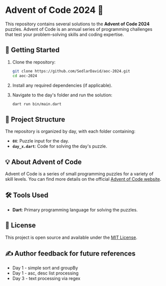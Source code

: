 # Advent of Code 2024 🎄

This repository contains several solutions to the **Advent of Code 2024** puzzles. Advent of Code is an annual series of programming challenges that test your problem-solving skills and coding expertise.

## 🚀 Getting Started

1. Clone the repository:

   ```bash
   git clone https://github.com/SedlarDavid/aoc-2024.git
   cd aoc-2024
   ```

2. Install any required dependencies (if applicable).

3. Navigate to the day's folder and run the solution:
   ```bash
   dart run bin/main.dart
   ```

## 📁 Project Structure

The repository is organized by day, with each folder containing:

- **`0X`**: Puzzle input for the day.
- **`day_x.dart`**: Code for solving the day's puzzle.

## 💡 About Advent of Code

Advent of Code is a series of small programming puzzles for a variety of skill levels. You can find more details on the official [Advent of Code website](https://adventofcode.com/2024).

## 🛠 Tools Used

- **Dart**: Primary programming language for solving the puzzles.

## 📜 License

This project is open source and available under the [MIT License](LICENSE).

## ✍️ Author feedback for future references

- Day 1 - simple sort and groupBy
- Day 1 - asc, desc list processing
- Day 3 - text processing via regex
